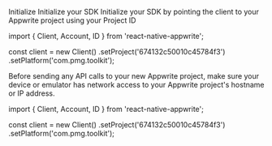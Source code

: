 Initialize
Initialize your SDK
Initialize your SDK by pointing the client to your Appwrite project using your 
Project ID


import { Client, Account, ID } from 'react-native-appwrite';

const client = new Client()
    .setProject('674132c50010c45784f3')
    .setPlatform('com.pmg.toolkit');


Before sending any API calls to your new Appwrite project, make sure your device or emulator has network access to your Appwrite project's hostname or IP address.

import { Client, Account, ID } from 'react-native-appwrite';

const client = new Client()
    .setProject('674132c50010c45784f3')
    .setPlatform('com.pmg.toolkit');
